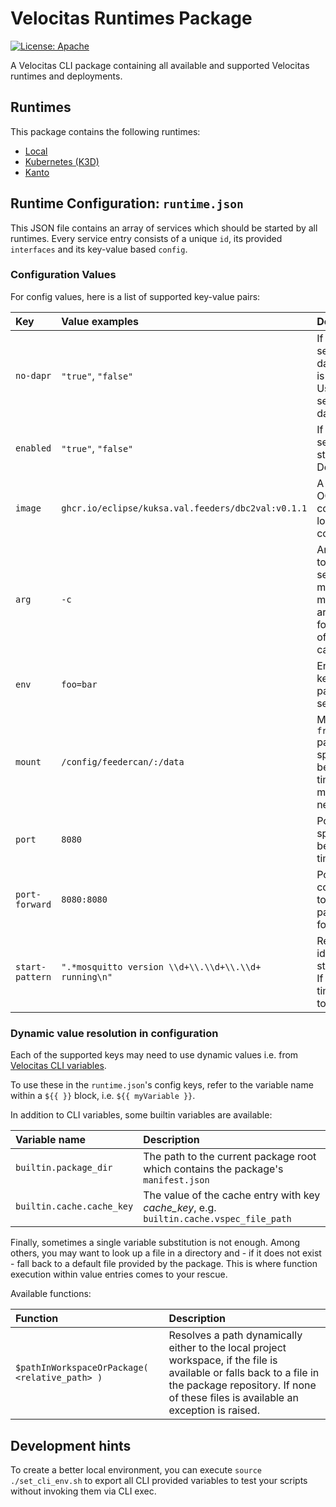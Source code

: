 # Velocitas Runtimes Package

[![License: Apache](https://img.shields.io/badge/License-Apache-yellow.svg)](http://www.apache.org/licenses/LICENSE-2.0)

A Velocitas CLI package containing all available and supported Velocitas runtimes and deployments.

## Runtimes

This package contains the following runtimes:

* [Local](./runtime_local/README.md)
* [Kubernetes (K3D)](./runtime_k3d/README.md)
* [Kanto](./runtime_kanto/README.md)

## Runtime Configuration: `runtime.json`

This JSON file contains an array of services which should be started by all runtimes. Every service entry
consists of a unique `id`, its provided `interfaces` and its key-value based `config`.


### Configuration Values
For config values, here is a list of supported key-value pairs:

| Key | Value examples | Description |
|:----|:--|:------|
`no-dapr` | `"true"`, `"false"` | If set to `"true"` the service will not use dapr when middleware is configured to dapr. Useful for enabling services like MQTT or a database.
`enabled` | `"true"`, `"false"` | If set to `"false"` the service will not be started by the runtimes. Defaults to `"true"`.
`image` | `ghcr.io/eclipse/kuksa.val.feeders/dbc2val:v0.1.1` | A fully qualified URI to a OCI compliant container image located within a container registry
`arg` | `-c` | Argument to be passed to the spawned service. Can be passed multiple times for multiple arguments; arguments are forwarded in the order of definition in that case.
`env` | `foo=bar` | Environment variable key-value pair to be passed to the spawned service.
`mount` | `/config/feedercan/:/data` | Mount `from_host:to_container` pair to pass to the spawned service. Can be passed multiple times for multiple mounts. Both paths need to be **absolute**.
`port` | `8080` | Port exposed by the spawned service. Can be passed multiple times for multiple ports.
`port-forward` | `8080:8080` | Port forwarded from containerized service to the host. Can be passed multiple times for multiple forwards.
`start-pattern` | `".*mosquitto version \\d+\\.\\d+\\.\\d+ running\n"` | Regex pattern which identifies a proper startup of the service. If passed multiple times, all patterns have to match.

### Dynamic value resolution in configuration

Each of the supported keys may need to use dynamic values i.e. from [Velocitas CLI variables](https://github.com/eclipse-velocitas/cli/blob/main/docs/features/VARIABLES.md).

To use these in the `runtime.json`'s config keys, refer to the variable name within a `${{ }}` block, i.e. `${{ myVariable }}`.

In addition to CLI variables, some builtin variables are available:

| Variable name | Description |
|:---|:----|
`builtin.package_dir` | The path to the current package root which contains the package's `manifest.json`
`builtin.cache.cache_key` | The value of the cache entry with key *cache_key*, e.g. `builtin.cache.vspec_file_path`

Finally, sometimes a single variable substitution is not enough. Among others, you may want to look up a file in a directory and - if it does not exist - fall back to a default file provided by the package. This is where function execution within value entries comes to your rescue.

Available functions:

Function | Description
:---|:---
`$pathInWorkspaceOrPackage( <relative_path> )` | Resolves a path dynamically either to the local project workspace, if the file is available or falls back to a file in the package repository. If none of these files is available an exception is raised.

## Development hints

To create a better local environment, you can execute `source ./set_cli_env.sh` to export all CLI provided variables to test your scripts without invoking them via CLI exec.
